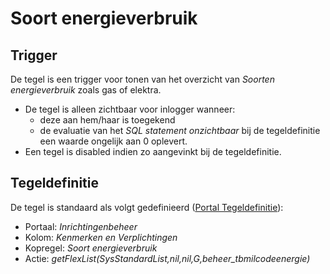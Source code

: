 # Soort energieverbruik

## Trigger

De tegel is een trigger voor tonen van het overzicht van *Soorten energieverbruik* zoals gas of elektra.

  * De tegel is alleen zichtbaar voor inlogger wanneer: 
    * deze aan hem/haar is toegekend 
    * de evaluatie van het *SQL statement onzichtbaar* bij de tegeldefinitie een waarde ongelijk aan 0 oplevert. 
  * Een tegel is disabled indien zo aangevinkt bij de tegeldefinitie.

## Tegeldefinitie

De tegel is standaard als volgt gedefinieerd ([Portal Tegeldefinitie](/docs/instellen_inrichten/portaldefinitie/portal_tegel.md)):

  * Portaal: *Inrichtingenbeheer*
  * Kolom: *Kenmerken en Verplichtingen*
  * Kopregel: *Soort energieverbruik*
  * Actie: *getFlexList(SysStandardList,nil,nil,G,beheer_tbmilcodeenergie)*

